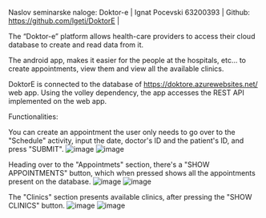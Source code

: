 Naslov seminarske naloge: Doktor-e |
Ignat Pocevski 63200393 |
Github: https://github.com/lgeti/DoktorE |

The “Doktor-e” platform allows health-care providers to access their cloud database to create and read data from it.

The android app, makes it easier for the people at the hospitals, etc... to create appointments, view them and view all the available clinics.

DoktorE is connected to the database of https://doktore.azurewebsites.net/ web app.
Using the volley dependency, the app accesses the REST API implemented on the web app.

Functionalities:

You can create an appointment the user only needs to go over to the "Schedule" activity, input the date, doctor's ID and the patient's ID, and press "SUBMIT".
![image](https://user-images.githubusercontent.com/76261368/212378673-d909fbf8-97ac-4dc8-a4a4-7485c6148b4f.png)
![image](https://user-images.githubusercontent.com/76261368/212379591-ae4ba3fd-9f77-4cc4-928e-acd78f963b96.png)

Heading over to the "Appointmets" section, there's a "SHOW APPOINTMENTS" button, which when pressed shows all the appointments present on the database. 
![image](https://user-images.githubusercontent.com/76261368/212379230-0f37019d-ce6b-4f55-80c9-027bc89ecf5e.png)
![image](https://user-images.githubusercontent.com/76261368/212380068-619e7f3c-9d00-4a06-b169-5e719843f2a7.png)

The "Clinics" section presents available clinics, after pressing the "SHOW CLINICS" button.
![image](https://user-images.githubusercontent.com/76261368/212379787-581918b5-2fd7-44e7-b203-5429d866b04a.png)
![image](https://user-images.githubusercontent.com/76261368/212379822-7f35b6a4-0234-4bbc-b742-8a30b7a24114.png)


